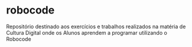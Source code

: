 # robocode
Repositório destinado aos exercícios e trabalhos realizados na matéria de Cultura Digital onde os Alunos aprendem a programar utilizando o Robocode
